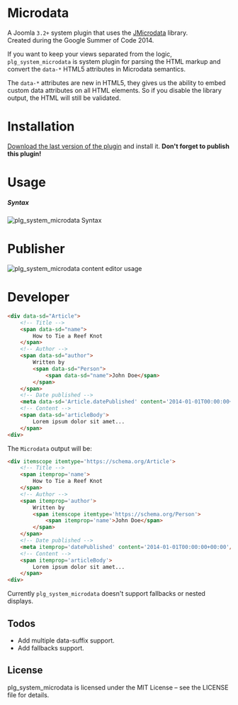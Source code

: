 Microdata
==============
A Joomla ```3.2+``` system plugin that uses the [JMicrodata](https://github.com/joomla/joomla-cms/tree/master/libraries/joomla/microdata "JMicrodata") library.  
Created during the Google Summer of Code 2014.


If you want to keep your views separated from the logic, ```plg_system_microdata``` is system plugin for parsing the HTML markup and convert the ```data-*``` HTML5 attributes in Microdata semantics.  

The ```data-*``` attributes are new in HTML5, they gives us the ability to embed custom data attributes on all HTML elements. So if you disable the library output, the HTML will still be validated.  

Installation
============
[Download the last version of the plugin](https://github.com/PAlexcom/plg_system_microdata/archive/master.zip "Download plg_system_microdata") and install it. __Don't forget to publish this plugin!__

Usage
=====
##### Syntax
![plg_system_microdata Syntax](https://palexcom.github.io/PHPStructuredData/images/parser-plugin-syntax-v1.1.0.png)

Publisher
=========
![plg_system_microdata content editor usage](https://palexcom.github.io/plg_system_structureddata/images/plg_system_structureddata-editor.png)

Developer
=========
```html
<div data-sd="Article">
    <!-- Title -->
    <span data-sd="name">
        How to Tie a Reef Knot
    </span>
    <!-- Author -->
    <span data-sd="author">
        Written by
        <span data-sd="Person">
            <span data-sd="name">John Doe</span>
        </span>
    </span>
    <!-- Date published -->
    <meta data-sd='Article.datePublished' content='2014-01-01T00:00:00+00:00'/>1 January 2014
    <!-- Content -->
    <span data-sd='articleBody'>
        Lorem ipsum dolor sit amet...
    </span>
<div>
```
The ```Microdata``` output will be:
```html
<div itemscope itemtype='https://schema.org/Article'>
    <!-- Title -->
    <span itemprop='name'>
        How to Tie a Reef Knot
    </span>
    <!-- Author -->
    <span itemprop='author'>
        Written by
        <span itemscope itemtype='https://schema.org/Person'>
            <span itemprop='name'>John Doe</span>
        </span>
    </span>
    <!-- Date published -->
    <meta itemprop='datePublished' content='2014-01-01T00:00:00+00:00'/>1 January 2014
    <!-- Content -->
    <span itemprop='articleBody'>
        Lorem ipsum dolor sit amet...
    </span>
<div>
```
Currently ```plg_system_microdata``` doesn't support fallbacks or nested displays.


Todos
-----
* Add multiple data-suffix support.
* Add fallbacks support.

License
-------
plg_system_microdata is licensed under the MIT License – see the LICENSE file for details.